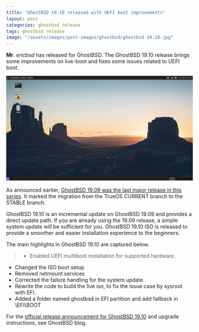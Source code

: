 ```yaml
---
title: "GhostBSD 19.10 released with UEFI boot improvements"
layout: post
categories: ghostbsd release
tags: ghostbsd release
image: "/assets/images/post-images/ghostbsd/ghostbsd-19.10.jpg"
---
```


**Mr**. *ericbsd* has released for GhostBSD. The GhostBSD 19.10 release brings some improvements on live-boot and fixes some issues related to UEFI boot.

![GhostBSD Preview](/assets/images/post-images/ghostbsd/ghostbsd-19.10.jpg)

As announced earlier, [GhostBSD 19.09 was the last major release in this series](/ghostbsd-19.09-release/). It marked the migration from the TrueOS CURRENT branch to the STABLE branch.

GhostBSD 19.10 is an incremental update on GhostBSD 19.09 and provides a direct update path. If you are already using the 19.09 release, a simple system update will be sufficient for you. GhostBSD 19.10 ISO is released to provide a smoother and easier installation experience to the beginners.

The main highlights in GhostBSD 19.10 are captured below.
> - Enabled UEFI multiboot installation for supported hardware.
- Changed the ISO boot setup
- Removed netmount services
- Corrected the failure handling for the system update.
- Rewrite the code to build the live iso, to fix the issue case by sysroot with EFI.
- Added a folder named ghostbsd in EFI partition and add fallback in \EFI\BOOT

For the [official release announcement for GhostBSD 19.10](http://ghostbsd.org/19.10_release_announcement) and upgrade instructions, see GhostBSD blog.
